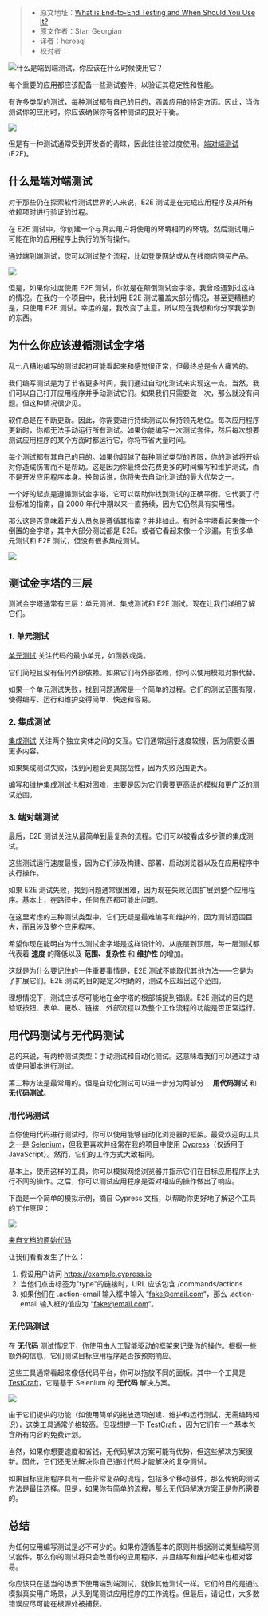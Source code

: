 > -   原文地址：[What is End-to-End Testing and When Should You Use It?](https://www.freecodecamp.org/news/end-to-end-testing-tutorial/)
> -   原文作者：Stan Georgian
> -   译者：herosql
> -   校对者：

![什么是端到端测试，你应该在什么时候使用它？](https://www.freecodecamp.org/news/content/images/size/w2000/2021/03/iam_os-Gr7q7kqfnVU-unsplash.jpg)

每个重要的应用都应该配备一些测试套件，以验证其稳定性和性能。

有许多类型的测试，每种测试都有自己的目的，涵盖应用的特定方面。因此，当你测试你的应用时，你应该确保你有各种测试的良好平衡。

![](http://media.giphy.com/media/UsmcxQeK7BRBK/giphy.gif)

但是有一种测试通常受到开发者的青睐，因此往往被过度使用。[端对端测试](https://www.freecodecamp.org/news/end-to-end-tests-with-selenium-and-docker-the-ultimate-guide/) (E2E)。

## 什么是端对端测试

对于那些仍在探索软件测试世界的人来说，E2E 测试是在完成应用程序及其所有依赖项时进行验证的过程。

在 E2E 测试中，你创建一个与真实用户将使用的环境相同的环境。然后测试用户可能在你的应用程序上执行的所有操作。

通过端到端测试，您可以测试整个流程，比如登录网站或从在线商店购买产品。

![](https://paper-attachments.dropbox.com/s_EA4D61AC224EF8447071464ABC3123BDD99BABBB705D8D6423915F4DE15DDD1B_1603950228233_2_++1+.jpg)

但是，如果你过度使用 E2E 测试，你就是在颠倒测试金字塔。我曾经遇到过这样的情况。在我的一个项目中，我计划用 E2E 测试覆盖大部分情况，甚至更糟糕的是，只使用 E2E 测试。幸运的是，我改变了主意。所以现在我想和你分享我学到的东西。

## 为什么你应该遵循测试金字塔

乱七八糟地编写的测试起初可能看起来和感觉很正常，但最终总是令人痛苦的。

我们编写测试是为了节省更多时间，我们通过自动化测试来实现这一点。当然，我们可以自己打开应用程序并手动测试它们。如果我们只需要做一次，那么就没有问题。但这种情况很少见。

软件总是在不断更新。因此，你需要进行持续测试以保持领先地位。每次应用程序更新时，你都无法手动运行所有测试。如果你能编写一次测试套件，然后每次想要测试应用程序的某个方面时都运行它，你将节省大量时间。

每个测试都有其自己的目的。如果你超越了每种测试类型的界限，你的测试将开始对你造成伤害而不是帮助。这是因为你最终会花费更多的时间编写和维护测试，而不是开发应用程序本身。换句话说，你将失去自动化测试的最大优势之一。

一个好的起点是遵循测试金字塔。它可以帮助你找到测试的正确平衡。它代表了行业标准的指南，自 2000 年代中期以来一直持续，因为它仍然具有实用性。

那么这是否意味着开发人员总是遵循其指南？并非如此。有时金字塔看起来像一个倒置的金字塔，其中大部分测试都是 E2E。或者它看起来像一个沙漏，有很多单元测试和 E2E 测试，但没有很多集成测试。

![](https://paper-attachments.dropbox.com/s_EA4D61AC224EF8447071464ABC3123BDD99BABBB705D8D6423915F4DE15DDD1B_1603950198553_02.jpg)

## 测试金字塔的三层

测试金字塔通常有三层：单元测试、集成测试和 E2E 测试。现在让我们详细了解它们。
### 1\. 单元测试

[单元测试](https://www.tutorialspoint.com/software_testing_dictionary/unit_testing.htm) 关注代码的最小单元，如函数或类。

它们简短且没有任何外部依赖。如果它们有外部依赖，你可以使用模拟对象代替。

如果一个单元测试失败，找到问题通常是一个简单的过程。它们的测试范围有限，使得编写、运行和维护变得简单、快速和容易。

### 2\. 集成测试

[集成测试](https://www.tutorialspoint.com/software_testing_dictionary/integration_testing.htm) 关注两个独立实体之间的交互。它们通常运行速度较慢，因为需要设置更多内容。

如果集成测试失败，找到问题会更具挑战性，因为失败范围更大。

编写和维护集成测试也相对困难，主要是因为它们需要更高级的模拟和更广泛的测试范围。

### 3\. 端对端测试

最后，E2E 测试关注从最简单到最复杂的流程。它们可以被看成多步骤的集成测试。

这些测试运行速度最慢，因为它们涉及构建、部署、启动浏览器以及在应用程序中执行操作。

如果 E2E 测试失败，找到问题通常很困难，因为现在失败范围扩展到整个应用程序。基本上，在路径中，任何东西都可能出问题。

在这里考虑的三种测试类型中，它们无疑是最难编写和维护的，因为测试范围巨大，而且涉及整个应用程序。

希望你现在能明白为什么测试金字塔是这样设计的。从底层到顶层，每一层测试都代表着 **速度** 的降低以及 **范围、复杂性** 和 **维护性** 的增加。

这就是为什么要记住的一件重要事情是，E2E 测试不能取代其他方法——它是为了扩展它们。E2E 测试的目的是定义明确的，测试不应超出这个范围。

理想情况下，测试应该尽可能地在金字塔的根部捕捉到错误。E2E 测试的目的是验证按钮、表单、更改、链接、外部流程以及整个工作流程的功能是否正常运行。

## 用代码测试与无代码测试

总的来说，有两种测试类型：手动测试和自动化测试。这意味着我们可以通过手动或使用脚本进行测试。

第二种方法是最常用的。但是自动化测试可以进一步分为两部分：
**用代码测试** 和 **无代码测试**。

### 用代码测试

当你使用代码进行测试时，你可以使用能够自动化浏览器的框架。最受欢迎的工具之一是 [Selenium](https://www.selenium.dev/)，但我更喜欢并经常在我的项目中使用 [Cypress](https://www.cypress.io/)（仅适用于 JavaScript）。然而，它们的工作方式大致相同。

基本上，使用这样的工具，你可以模拟网络浏览器并指示它们在目标应用程序上执行不同的操作。之后，你可以测试应用程序是否对相应的操作做出了响应。

下面是一个简单的模拟示例，摘自 Cypress 文档，以帮助你更好地了解这个工具的工作原理：

![](https://paper-attachments.dropbox.com/s_EA8BC9D2CF83E24BF57AB3EC5A73F372F5ADA41ABD62DE1DA2D26BB58DE3CD82_1603530185695_carbon.png)

[来自文档的原始代码](https://docs.cypress.io/guides/getting-started/writing-your-first-test.html#Step-4-Make-an-assertion)

让我们看看发生了什么：
1. 假设用户访问 https://example.cypress.io
2. 当他们点击标签为"type"的链接时，URL 应该包含 /commands/actions
3. 如果他们在 .action-email 输入框中输入 “[fake@email.com](mailto:fake@email.com)“，那么 .action-email 输入框的值应为 “[fake@email.com](mailto:fake@email.com)“。

### 无代码测试

在 **无代码** 测试情况下，你使用由人工智能驱动的框架来记录你的操作。根据一些额外的信息，它们测试目标应用程序是否按预期响应。

这些工具通常看起来像低代码平台，你可以拖放不同的面板。其中一个工具是 [TestCraft](https://www.testcraft.io/)，它是基于 Selenium 的 **无代码** 解决方案。

![](https://paper-attachments.dropbox.com/s_EA8BC9D2CF83E24BF57AB3EC5A73F372F5ADA41ABD62DE1DA2D26BB58DE3CD82_1603531312592_ezgif-3-e3440d13da31.gif)

由于它们提供的功能（如使用简单的拖放选项创建、维护和运行测试，无需编码知识），这类工具通常价格较高。但我想提一下 [TestCraft](https://www.perfecto.io/blog) ，因为它们有一个基本包含所有内容的免费计划。

当然，如果你想要速度和省钱，无代码解决方案可能有优势，但这些解决方案很新。因此，它们还无法解决你自己通过代码才能解决的复杂测试。

如果目标应用程序具有一些非常复杂的流程，包括多个移动部件，那么传统的测试方法是最佳选择。但是，如果你有简单的流程，那么无代码解决方案正是你所需要的。

## 总结

为任何应用编写测试是必不可少的。如果你遵循基本的原则并根据测试类型编写测试套件，那么你的测试将只会改善你的应用程序，并且编写和维护起来也相对容易。

你应该只在适当的场景下使用端到端测试，就像其他测试一样。它们的目的是通过模拟真实用户场景，从头到尾测试应用程序的工作流程。但最后，请记住，大多数错误应尽可能在根源处被捕获。
